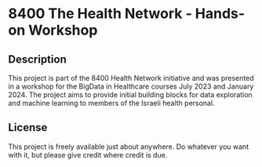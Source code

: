 # 8400 The Health Network - Hands-on Workshop

## Description

This project is part of the 8400 Health Network initiative and was presented in a workshop for the BigData in Healthcare courses July 2023 and January 2024. The project aims to provide initial building blocks for data exploration and machine learning to members of the Israeli health personal.


## License

This project is freely available just about anywhere. Do whatever you want with it, but please give credit where credit is due.
